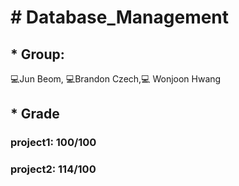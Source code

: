 # # Database_Management

## * Group:

💻Jun Beom, 💻Brandon Czech,💻 Wonjoon Hwang

## * Grade
<h3>project1: 100/100 </h3>
<h3>project2: 114/100 </h3>

